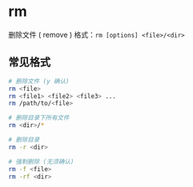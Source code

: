 # rm

删除文件 ( remove )
格式：`rm [options] <file>/<dir>`


## 常见格式
```bash
# 删除文件 (y 确认)
rm <file>
rm <file1> <file2> <file3> ...
rm /path/to/<file>

# 删除目录下所有文件
rm <dir>/*

# 删除目录
rm -r <dir>

# 强制删除 (无须确认)
rm -f <file>
rm -rf <dir>
```